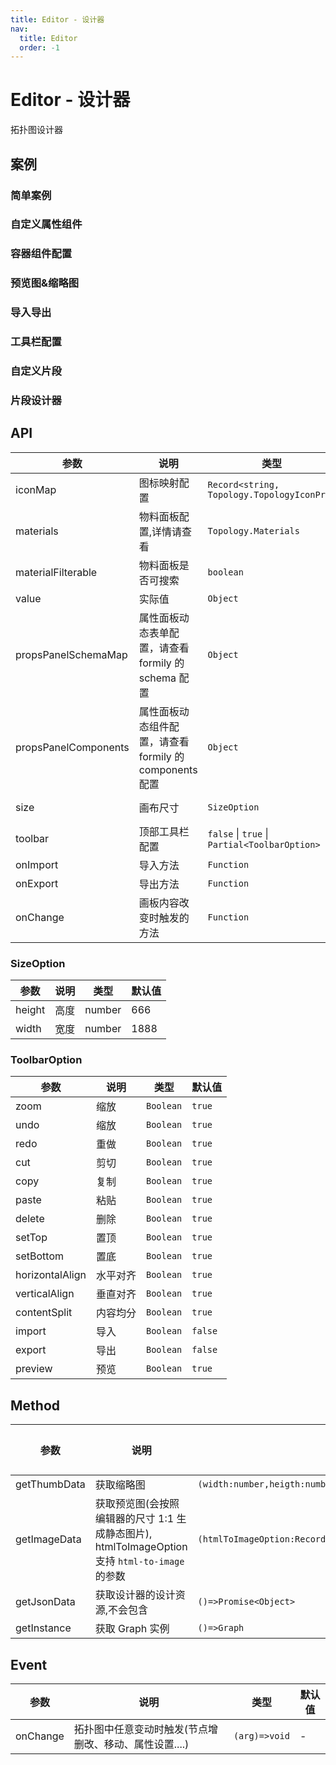 ```yaml
---
title: Editor - 设计器
nav:
  title: Editor
  order: -1
---
```


# Editor - 设计器

拓扑图设计器

## 案例

### 简单案例

<code src="./demos/simple.tsx"></code>

### 自定义属性组件

<code src="./demos/custom-props.tsx" ></code>

### 容器组件配置

<code src="./demos/embed.tsx"></code>

### 预览图&缩略图

<code src="./demos/thumb.tsx"></code>

### 导入导出

<code src="./demos/import-export.tsx"></code>

### 工具栏配置

<code src="./demos/toolbar.tsx"></code>

### 自定义片段

<code src="./demos/snippet.tsx"></code>

### 片段设计器

<code src="./demos/snippet-designer.tsx"></code>

## API

| 参数                 | 说明                                                    | 类型                                             | 默认值                   |
| -------------------- | ------------------------------------------------------- | ------------------------------------------------ | ------------------------ |
| iconMap              | 图标映射配置                                            | `Record<string, Topology.TopologyIconProp`       | `{}`                     |
| materials            | 物料面板配置,详情请查看                                 | `Topology.Materials`                             | -                        |
| materialFilterable   | 物料面板是否可搜索                                      | `boolean`                                        | `false`                  |
| value                | 实际值                                                  | `Object`                                         | -                        |
| propsPanelSchemaMap  | 属性面板动态表单配置，请查看 formily 的 schema 配置     | `Object`                                         | -                        |
| propsPanelComponents | 属性面板动态组件配置，请查看 formily 的 components 配置 | `Object`                                         | -                        |
| size                 | 画布尺寸                                                | `SizeOption`                                     | {height: 666,width:1888} |
| toolbar              | 顶部工具栏配置                                          | `false` \| `true` \| `Partial<ToolbarOption>` | true                     |
| onImport             | 导入方法                                                | `Function`                                       | -                        |
| onExport             | 导出方法                                                | `Function`                                       | -                        |
| onChange             | 画板内容改变时触发的方法                                | `Function`                                       | -                        |

### SizeOption

| 参数   | 说明 | 类型   | 默认值 |
| ------ | ---- | ------ | ------ |
| height | 高度 | number | 666    |
| width  | 宽度 | number | 1888   |

### ToolbarOption

| 参数            | 说明     | 类型      | 默认值  |
| --------------- | -------- | --------- | ------- |
| zoom            | 缩放     | `Boolean` | `true`  |
| undo            | 缩放     | `Boolean` | `true`  |
| redo            | 重做     | `Boolean` | `true`  |
| cut             | 剪切     | `Boolean` | `true`  |
| copy            | 复制     | `Boolean` | `true`  |
| paste           | 粘贴     | `Boolean` | `true`  |
| delete          | 删除     | `Boolean` | `true`  |
| setTop          | 置顶     | `Boolean` | `true`  |
| setBottom       | 置底     | `Boolean` | `true`  |
| horizontalAlign | 水平对齐 | `Boolean` | `true`  |
| verticalAlign   | 垂直对齐 | `Boolean` | `true`  |
| contentSplit    | 内容均分 | `Boolean` | `true`  |
| import          | 导入     | `Boolean` | `false` |
| export          | 导出     | `Boolean` | `false` |
| preview         | 预览     | `Boolean` | `true`  |

## Method

| 参数         | 说明                                                                                           | 类型                                                      | 默认值 |
| ------------ | ---------------------------------------------------------------------------------------------- | --------------------------------------------------------- | ------ |
| getThumbData | 获取缩略图                                                                                     | `(width:number,heigth:number)=>Promise<string>`           | -      |
| getImageData | 获取预览图(会按照编辑器的尺寸 1:1 生成静态图片), htmlToImageOption 支持 `html-to-image` 的参数 | `(htmlToImageOption:Record<string,any>)=>Promise<string>` | -      |
| getJsonData  | 获取设计器的设计资源,不会包含                                                                  | `()=>Promise<Object>`                                     | -      |
| getInstance  | 获取 Graph 实例                                                                                | `()=>Graph`                                               | -      |

## Event

| 参数     | 说明                                                   | 类型          | 默认值 |
| -------- | ------------------------------------------------------ | ------------- | ------ |
| onChange | 拓扑图中任意变动时触发(节点增删改、移动、属性设置....) | `(arg)=>void` | -      |
